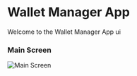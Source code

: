 # Wallet Manager App

Welcome to the Wallet Manager App ui

### Main Screen

![Main Screen]((https://github.com/kishore-bot/UiChallenge1/blob/main/Image/wallet-manager.png?raw=true)](https://github.com/kishore-bot/UiChallenge1/blob/main/Image/wallet-manager.png?raw=true))
